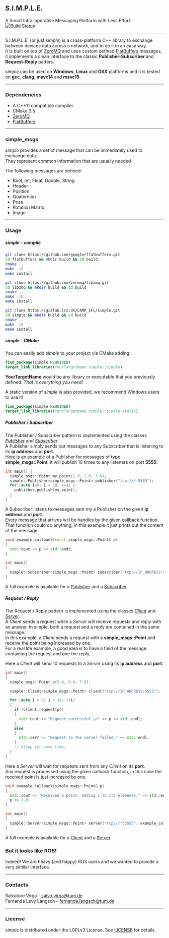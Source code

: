 ## S.I.M.P.L.E.
A Smart Intra-operative Messaging Platform with Less Effort.         
[![Build Status](https://gitlab.lrz.de/CAMP_IFL/simple/badges/master/build.svg)](https://gitlab.lrz.de/CAMP_IFL/simple/commits/master)
___

S.I.M.P.L.E. (or just *simple*) is a cross-platform C++ library to exchange between devices data across a network, and to do it in an easy way.          
It is built on top of [ZeroMQ](https://github.com/zeromq/libzmq) and uses custom defined [FlatBuffers](https://github.com/google/flatbuffers) messages, it implements a clean interface to the classic **Publisher-Subscriber** and **Request-Reply** patters.         

*simple* can be used on **Windows**, **Linux** and **OSX** platforms and it is tested on **gcc**, **clang**, **msvc14** and **msvc15**.
___
### Dependencies

- A C++11 compatible compiler
- CMake 3.5
- [ZeroMQ](https://github.com/zeromq/libzmq)
- [FlatBuffers](https://github.com/google/flatbuffers)

___

### simple_msgs
*simple* provides a set of message that can be immediately used to exchange data.        
They represent common information that are usually needed

The following messages are defined:
- Bool, Int, Float, Double, String
- Header
- Position
- Quaternion
- Pose
- Rotation Matrix
- Image

___

### Usage

##### simple - compile

```bash
git clone https://github.com/google/flatbuffers.git
cd flatbuffers && mkdir build && cd build
cmake ..
make -j8
make install
```

```bash
git clone https://github.com/zeromq/libzmq.git
cd libzmq && mkdir build && cd build
cmake ..
make -j8
make install
```

```bash
git clone https://gitlab.lrz.de/CAMP_IFL/simple.git
cd simple && mkdir build && cd build
cmake ..
make -j8
make install
```

##### simple - CMake

You can easily add *simple* to your project via CMake adding:    

```cmake
find_package(simple REQUIRED)      
target_link_libraries(YourTargetName simple::simple)
```

**YourTargetName** would be any library or executable that you previously defined. *That is everything you need!*

A static version of *simple* is also provided, we recommend Windows users to use it!

```cmake
find_package(simple REQUIRED)         
target_link_libraries(YourTargetName simple::simple-static)      
```

##### Publisher / Subscriber

The Publisher / Subscriber pattern is implemented using the classes [*Publisher*](include/simple/publisher.hpp) and [*Subscriber*](include/simple/subscriber.hpp).         
A Publisher simply sends out messages to any Subscriber that is listening to its **ip address** and **port**.         
Here is an example of a Publisher for messages of type **simple_msgs::Point**, it will publish 10 times to any listeners on port **5555**.        

```cpp
int main() {
  simple_msgs::Point my_point(1.0, 2.0, 3.0);
  simple::Publisher<simple_msgs::Point> publisher("tcp://*:5555");   
  for (auto i=0; i < 10; ++i) {
    publisher.publish(my_point);
  }
}
```

A Subscriber listens to messages sent my a Publisher on the given **ip address** and **port**.        
Every message that arrives will be handles by the given callback function. That function could do anything, in this example it just prints out the content of the message.    

```cpp
void example_callback(const simple_msgs::Point& p)
{
  std::cout << p << std::endl;
}

int main()
{
  simple::Subscriber<simple_msgs::Point> subscriber("tcp://IP_ADDRESS:5555", example_callback);
}
```

A full example is available for a [Publisher](examples/publisher.cpp) and a [Subscriber](examples/subscriber.cpp).

##### Request / Reply

The Request / Reply pattern is implemented using the classes [*Client*](include/simple/client.hpp) and [*Server*](include/simple/server.hpp).          
A *Client* sends a request while a *Server* will receive requests and reply with an answer. In simple, both a request and a reply are contained in the same message.      
In this example, a *Client* sends a request with a **simple_msgs::Point** and receive the point being increased by one.       
For a real life example, a good idea is to have a field of the message containing the request and one the reply.      


Here a *Client* will send 10 requests to a *Server* using its **ip address** and **port**.      
```cpp
int main()
{
  simple_msgs::Point p(5.0, 6.0, 7.0);

  simple::Client<simple_msgs::Point> client("tcp://IP_ADDRESS:5555");

  for (auto i = 0; i < 10; ++i)
  {
    if (client.request(p))
    {
      std::cout << "Request successful \n" << p << std::endl;
    }
    else
    {
      std::cerr << "Request to the server failed." << std::endl;
    }
    // Sleep for some time.
  }
}
```

Here a *Server* will wait for requests sent from any *Client* on its **port**.        
Any request is processed using the given callback function, in this case the received point is just increased by one.       

```cpp
void example_callback(simple_msgs::Point& p)
{
  std::cout << "Received a point. Adding 1 to its elements." << std::endl;
  p += 1.0;
}

int main()
{
  simple::Server<simple_msgs::Point> server("tcp://*:5555", example_callback);
}
```

A full example is available for a [Client](examples/client.cpp) and a [Server](examples/server.cpp).

### But it looks like ROS!

Indeed! We are heavy (and happy) ROS users and we wanted to provide a very similar interface.     
___

### Contacts
Salvatore Virga - salvo.virga@tum.de          
Fernanda Levy Langsch - fernanda.langsch@tum.de         
___
### License

*simple* is distributed under the LGPLv3 License. See [LICENSE](LICENSE) for details.